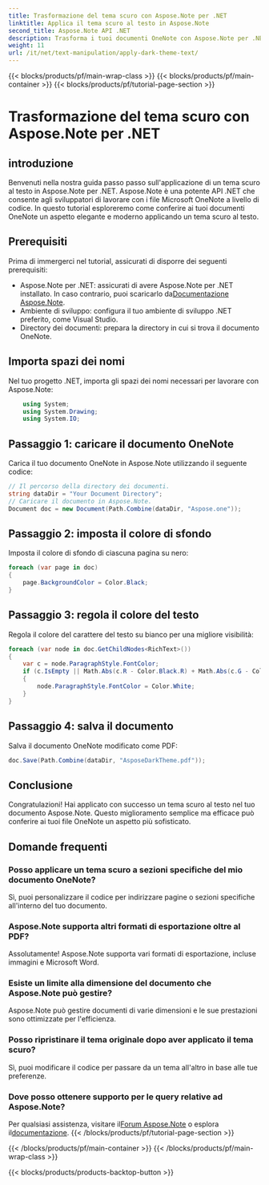 ```yaml
---
title: Trasformazione del tema scuro con Aspose.Note per .NET
linktitle: Applica il tema scuro al testo in Aspose.Note
second_title: Aspose.Note API .NET
description: Trasforma i tuoi documenti OneNote con Aspose.Note per .NET! Applica un tema scuro elegante senza sforzo. Scaricalo ora e migliora la tua esperienza nel prendere appunti.
weight: 11
url: /it/net/text-manipulation/apply-dark-theme-text/
---
```


{{< blocks/products/pf/main-wrap-class >}}
{{< blocks/products/pf/main-container >}}
{{< blocks/products/pf/tutorial-page-section >}}

# Trasformazione del tema scuro con Aspose.Note per .NET

## introduzione
Benvenuti nella nostra guida passo passo sull'applicazione di un tema scuro al testo in Aspose.Note per .NET. Aspose.Note è una potente API .NET che consente agli sviluppatori di lavorare con i file Microsoft OneNote a livello di codice. In questo tutorial esploreremo come conferire ai tuoi documenti OneNote un aspetto elegante e moderno applicando un tema scuro al testo.
## Prerequisiti
Prima di immergerci nel tutorial, assicurati di disporre dei seguenti prerequisiti:
-  Aspose.Note per .NET: assicurati di avere Aspose.Note per .NET installato. In caso contrario, puoi scaricarlo da[Documentazione Aspose.Note](https://reference.aspose.com/note/net/).
- Ambiente di sviluppo: configura il tuo ambiente di sviluppo .NET preferito, come Visual Studio.
- Directory dei documenti: prepara la directory in cui si trova il documento OneNote.
## Importa spazi dei nomi
Nel tuo progetto .NET, importa gli spazi dei nomi necessari per lavorare con Aspose.Note:
```csharp
    using System;
    using System.Drawing;
    using System.IO;
```
## Passaggio 1: caricare il documento OneNote
Carica il tuo documento OneNote in Aspose.Note utilizzando il seguente codice:
```csharp
// Il percorso della directory dei documenti.
string dataDir = "Your Document Directory";
// Caricare il documento in Aspose.Note.
Document doc = new Document(Path.Combine(dataDir, "Aspose.one"));
```
## Passaggio 2: imposta il colore di sfondo
Imposta il colore di sfondo di ciascuna pagina su nero:
```csharp
foreach (var page in doc)
{
    page.BackgroundColor = Color.Black;
}
```
## Passaggio 3: regola il colore del testo
Regola il colore del carattere del testo su bianco per una migliore visibilità:
```csharp
foreach (var node in doc.GetChildNodes<RichText>())
{
    var c = node.ParagraphStyle.FontColor;
    if (c.IsEmpty || Math.Abs(c.R - Color.Black.R) + Math.Abs(c.G - Color.Black.G) + Math.Abs(c.B - Color.Black.B) <= 30)
    {
        node.ParagraphStyle.FontColor = Color.White;
    }
}
```
## Passaggio 4: salva il documento
Salva il documento OneNote modificato come PDF:
```csharp
doc.Save(Path.Combine(dataDir, "AsposeDarkTheme.pdf"));
```
## Conclusione
Congratulazioni! Hai applicato con successo un tema scuro al testo nel tuo documento Aspose.Note. Questo miglioramento semplice ma efficace può conferire ai tuoi file OneNote un aspetto più sofisticato.
## Domande frequenti
### Posso applicare un tema scuro a sezioni specifiche del mio documento OneNote?
Sì, puoi personalizzare il codice per indirizzare pagine o sezioni specifiche all'interno del tuo documento.
### Aspose.Note supporta altri formati di esportazione oltre al PDF?
Assolutamente! Aspose.Note supporta vari formati di esportazione, incluse immagini e Microsoft Word.
### Esiste un limite alla dimensione del documento che Aspose.Note può gestire?
Aspose.Note può gestire documenti di varie dimensioni e le sue prestazioni sono ottimizzate per l'efficienza.
### Posso ripristinare il tema originale dopo aver applicato il tema scuro?
Sì, puoi modificare il codice per passare da un tema all'altro in base alle tue preferenze.
### Dove posso ottenere supporto per le query relative ad Aspose.Note?
 Per qualsiasi assistenza, visitare il[Forum Aspose.Note](https://forum.aspose.com/c/note/28) o esplora il[documentazione](https://reference.aspose.com/note/net/).
{{< /blocks/products/pf/tutorial-page-section >}}

{{< /blocks/products/pf/main-container >}}
{{< /blocks/products/pf/main-wrap-class >}}

{{< blocks/products/products-backtop-button >}}
